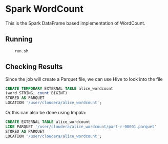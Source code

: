 # Spark WordCount

This is the Spark DataFrame based implementation of WordCount.

## Running

        run.sh
        
## Checking Results
        
Since the job will create a Parquet file, we can use Hive to look into the file
        
```sql
CREATE TEMPORARY EXTERNAL TABLE alice_wordcount
(word STRING, count BIGINT)
STORED AS PARQUET
LOCATION '/user/cloudera/alice_wordcount';        
```

Or this can also be done using Impala:
```sql
CREATE EXTERNAL TABLE alice_wordcount
LIKE PARQUET '/user/cloudera/alice_wordcount/part-r-00001.parquet'
STORED AS PARQUET
LOCATION '/user/cloudera/alice_wordcount';        
```

